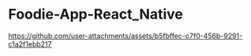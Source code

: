 # Foodie-App-React_Native


https://github.com/user-attachments/assets/b5fbffec-c7f0-456b-9291-c1a2f1ebb217

